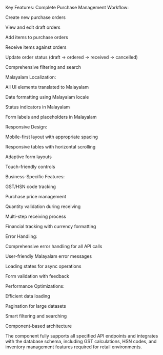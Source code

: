 Key Features:
Complete Purchase Management Workflow:

Create new purchase orders

View and edit draft orders

Add items to purchase orders

Receive items against orders

Update order status (draft → ordered → received → cancelled)

Comprehensive filtering and search

Malayalam Localization:

All UI elements translated to Malayalam

Date formatting using Malayalam locale

Status indicators in Malayalam

Form labels and placeholders in Malayalam

Responsive Design:

Mobile-first layout with appropriate spacing

Responsive tables with horizontal scrolling

Adaptive form layouts

Touch-friendly controls

Business-Specific Features:

GST/HSN code tracking

Purchase price management

Quantity validation during receiving

Multi-step receiving process

Financial tracking with currency formatting

Error Handling:

Comprehensive error handling for all API calls

User-friendly Malayalam error messages

Loading states for async operations

Form validation with feedback

Performance Optimizations:

Efficient data loading

Pagination for large datasets

Smart filtering and searching

Component-based architecture

The component fully supports all specified API endpoints and integrates with the database schema, including GST calculations, HSN codes, and inventory management features required for retail environments.